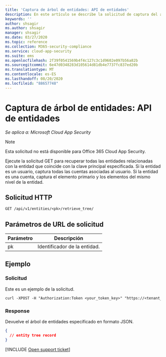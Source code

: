 ```yaml
---
title: 'Captura de árbol de entidades: API de entidades'
description: En este artículo se describe la solicitud de captura del árbol de entidades en la API de entidades de Cloud App Security.
keywords: ''
author: shsagir
ms.author: shsagir
manager: shsagir
ms.date: 03/27/2020
ms.topic: reference
ms.collection: M365-security-compliance
ms.service: cloud-app-security
ms.suite: ems
ms.openlocfilehash: 2f39f0541569b4f4c127c3c1d9602e097b56a82b
ms.sourcegitcommit: 6e47d0348283d105614d81db4e7737fc837ed20b
ms.translationtype: MT
ms.contentlocale: es-ES
ms.lasthandoff: 08/20/2020
ms.locfileid: "88657748"
---
```

# <a name="fetch-entity-tree---entities-api"></a>Captura de árbol de entidades: API de entidades

*Se aplica a: Microsoft Cloud App Security*

> [!NOTE]
> Esta solicitud no está disponible para Office 365 Cloud App Security.

Ejecute la solicitud GET para recuperar todas las entidades relacionadas con la entidad que coincide con la clave principal especificada. Si la entidad es un usuario, captura todas las cuentas asociadas al usuario. Si la entidad es una cuenta, captura el elemento primario y los elementos del mismo nivel de la entidad.

## <a name="http-request"></a>Solicitud HTTP

```rest
GET /api/v1/entities/<pk>/retrieve_tree/
```

## <a name="request-url-parameters"></a>Parámetros de URL de solicitud

| Parámetro | Descripción |
| --- | --- |
| pk | Identificador de la entidad. |

## <a name="example"></a>Ejemplo

### <a name="request"></a>Solicitud

Este es un ejemplo de la solicitud.

```rest
curl -XPOST -H "Authorization:Token <your_token_key>" "https://<tenant_id>.<tenant_region>.contoso.com/api/v1/entities/<pk>/retrieve_tree/"
```

### <a name="response"></a>Response

Devuelve el árbol de entidades especificado en formato JSON.

```json
{
  // entity tree record
}
```

[!INCLUDE [Open support ticket](includes/support.md)]

